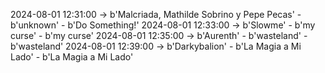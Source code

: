 2024-08-01 12:31:00 -> b'Malcriada, Mathilde Sobrino y Pepe Pecas' - b'unknown' - b'Do Something!'
2024-08-01 12:33:00 -> b'Slowme' - b'my curse' - b'my curse'
2024-08-01 12:35:00 -> b'Aurenth' - b'wasteland' - b'wasteland'
2024-08-01 12:39:00 -> b'Darkybalion' - b'La Magia a Mi Lado' - b'La Magia a Mi Lado'
